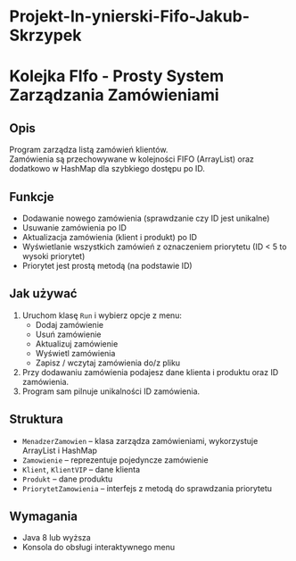 # Projekt-In-ynierski-Fifo-Jakub-Skrzypek
# Kolejka FIfo - Prosty System Zarządzania Zamówieniami

## Opis
Program zarządza listą zamówień klientów.  
Zamówienia są przechowywane w kolejności FIFO (ArrayList) oraz dodatkowo w HashMap dla szybkiego dostępu po ID.

## Funkcje
- Dodawanie nowego zamówienia (sprawdzanie czy ID jest unikalne)  
- Usuwanie zamówienia po ID  
- Aktualizacja zamówienia (klient i produkt) po ID  
- Wyświetlanie wszystkich zamówień z oznaczeniem priorytetu (ID < 5 to wysoki priorytet)  
- Priorytet jest prostą metodą (na podstawie ID)

## Jak używać
1. Uruchom klasę `Run` i wybierz opcje z menu:  
    - Dodaj zamówienie  
    - Usuń zamówienie  
    - Aktualizuj zamówienie  
    - Wyświetl zamówienia  
    - Zapisz / wczytaj zamówienia do/z pliku  
2. Przy dodawaniu zamówienia podajesz dane klienta i produktu oraz ID zamówienia.  
3. Program sam pilnuje unikalności ID zamówienia.

## Struktura
- `MenadzerZamowien` – klasa zarządza zamówieniami, wykorzystuje ArrayList i HashMap  
- `Zamowienie` – reprezentuje pojedyncze zamówienie  
- `Klient`, `KlientVIP` – dane klienta  
- `Produkt` – dane produktu  
- `PriorytetZamowienia` – interfejs z metodą do sprawdzania priorytetu

## Wymagania
- Java 8 lub wyższa  
- Konsola do obsługi interaktywnego menu



